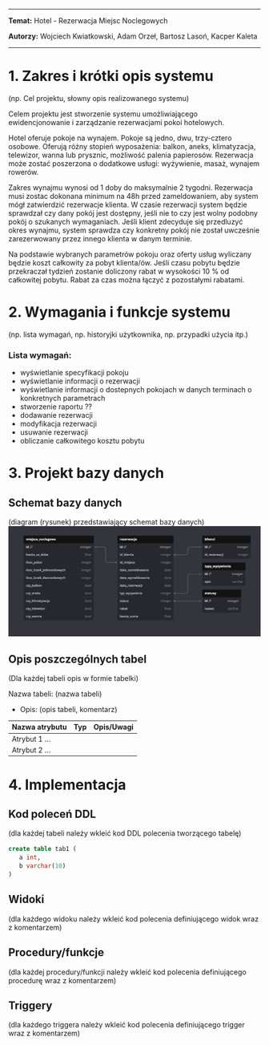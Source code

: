 

<!-- <style>
 p,li {
    font-size: 12pt;
  }
</style>  -->

<!-- <style>
 pre {
    font-size: 8pt;
  }
</style>  -->


---


**Temat:** Hotel - Rezerwacja Miejsc Noclegowych

**Autorzy:** Wojciech Kwiatkowski, Adam Orzeł, Bartosz Lasoń, Kacper Kaleta

--- 

# 1.  Zakres i krótki opis systemu

(np. Cel projektu, słowny opis realizowanego systemu)

Celem projektu jest stworzenie systemu umożliwiającego ewidencjonowanie i zarządzanie rezerwacjami pokoi hotelowych.

Hotel oferuje pokoje na wynajem.
Pokoje są jedno, dwu, trzy-cztero osobowe.
Oferują różny stopień wyposażenia: balkon, aneks, klimatyzacja, telewizor, wanna lub prysznic, możliwość palenia papierosów.
Rezerwacja może zostać poszerzona o dodatkowe usługi: wyżywienie, masaż, wynajem rowerów.

Zakres wynajmu wynosi od 1 doby do maksymalnie 2 tygodni.
Rezerwacja musi zostac dokonana minimum na 48h przed zameldowaniem, aby system mógł zatwierdzić rezerwacje klienta.
W czasie rezerwacji system będzie sprawdzał czy dany pokój jest dostępny, jeśli nie to czy jest wolny podobny pokój o szukanych wymaganiach. Jeśli klient zdecyduje się przedluzyć okres wynajmu, system sprawdza czy konkretny pokój nie został uwcześnie zarezerwowany przez innego klienta w danym terminie.

Na podstawie wybranych parametrów pokoju oraz oferty usług wyliczany będzie koszt całkowity za pobyt klienta/ów.
Jeśli czasu pobytu będzie przekraczał tydzień zostanie doliczony rabat w wysokości 10 % od całkowitej pobytu.
Rabat za czas można łączyć z pozostałymi rabatami.


# 2.	Wymagania i funkcje systemu

(np. lista wymagań, np. historyjki użytkownika, np. przypadki użycia itp.)

### Lista wymagań: 
- wyświetlanie specyfikacji pokoju
- wyświetlanie informacji o rezerwacji 
- wyświetlanie informacji o dostepnych pokojach w danych terminach o konkretnych parametrach
- stworzenie raportu ??
- dodawanie rezerwacji 
- modyfikacja rezerwacji
- usuwanie rezerwacji
- obliczanie całkowitego kosztu pobytu

# 3.	Projekt bazy danych

## Schemat bazy danych

(diagram (rysunek) przedstawiający schemat bazy danych) 
![Diagram](/Screenshot%202024-05-08%20at%2019.10.19.png)

## Opis poszczególnych tabel

(Dla każdej tabeli opis w formie tabelki)


Nazwa tabeli: (nazwa tabeli)
- Opis: (opis tabeli, komentarz)

| Nazwa atrybutu | Typ  | Opis/Uwagi |
|----------------|------|------------|
| Atrybut 1 …    |      |            |
| Atrybut 2 …    |      |            |


# 4.	Implementacja

## Kod poleceń DDL

(dla każdej tabeli należy wkleić kod DDL polecenia tworzącego tabelę)

```sql
create table tab1 (
   a int,
   b varchar(10)
)
```

## Widoki

(dla każdego widoku należy wkleić kod polecenia definiującego widok wraz z komentarzem)

## Procedury/funkcje

(dla każdej procedury/funkcji należy wkleić kod polecenia definiującego procedurę wraz z komentarzem)

## Triggery

(dla każdego triggera należy wkleić kod polecenia definiującego trigger wraz z komentarzem)


